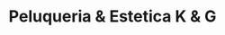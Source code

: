 ---
title: "Peluqueria & Estetica K & G"
url: /bogota/peluqueria-und-estetica-k-und-g/
shop: Kosmetik
---